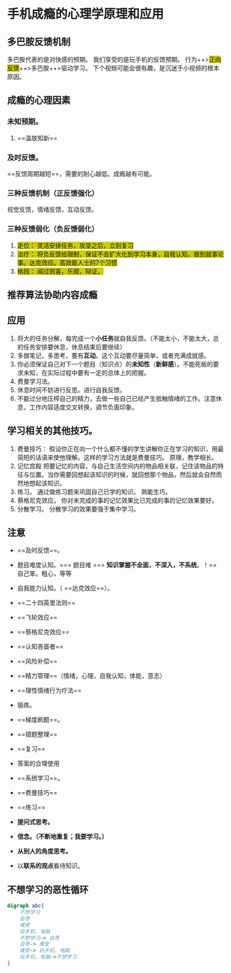 # 手机成瘾的心理学原理和应用

## 多巴胺反馈机制
多巴胺代表的是对快感的预期。
我们享受的是玩手机的反馈预期。
行为++><font style="background-color:#CCCC00">正向反馈</font>++>多巴胺++>驱动学习。
下个视频可能会很有趣，是沉迷于小视频的根本原因。

## 成瘾的心理因素
### 未知预期。
1. ==温故知新==
### 及时反馈。
==反馈周期越短==，需要的耐心越低。成瘾越有可能。
### 三种反馈机制（正反馈强化）
视觉反馈，情绪反馈，互动反馈。
### 三种反馈弱化（负反馈弱化）
1. <font style="background-color:#CCCC00">走位： 灵活安排任务，攻坚之后，立刻复习
2. <font style="background-color:#CCCC00">治疗： 将负反馈给限制，保证不会扩大化到学习本身，自我认知，做到就事论事。达克效应。高效能人士的7个习惯
3. <font style="background-color:#CCCC00">格挡： 闻过则喜，乐观，辩证，
## 推荐算法协助内容成瘾

## 应用
1. 将大的任务分解，每完成一个**小任务**就自我反馈。（不能太小，不能太大，总的任务安排要休息，休息结束后要继续）
2. 多做笔记，多思考，要有**互动**。这个互动要尽量简单，或者充满成就感。
3. 你必须保证自己对下一个题目（知识点）的**未知性**（**新鲜感**）。不能死板的要求未知，在实际过程中要有一定的总体上的把握。
4. 费曼学习法。
5. 休息时间不妨进行反思。进行自我反馈。
6. 不能过分地压榨自己的精力，去做一些自己已经产生抵触情绪的工作。注意休息，工作内容适度交叉转换，调节负面印象。

## 学习相关的其他技巧。
1. 费曼技巧：
假设你正在向一个什么都不懂的学生讲解你正在学习的知识，用最简短的话语来使他理解。这样的学习方法就是费曼技巧。
原理，教学相长。
2. 记忆宫殿
把要记忆的内容，与自己生活空间内的物品相关联，记住该物品的特征与位置。当你需要回想起该知识的时候，就回想那个物品，然后就会自然而然地想起该知识。
3. 练习。
通过做练习题来巩固自己已学的知识。
熟能生巧。
4. 蔡格尼克效应。
你对未完成的事的记忆效果比已完成的事的记忆效果要好。
5. 分散学习。
分散学习的效果要强于集中学习。

## 注意
- ==及时反馈==。

- 题目难度认知。=== 题目难 === **知识掌握不全面，不深入，不系统**。！== 自己笨。粗心，等等
- 自我能力认知。（ ==达克效应==）。
- ==二十四英里法则==
- ==飞轮效应==
- ==蔡格尼克效应==
- ==认知吝啬者==
- ==风险补偿==
- ==精力管理==（情绪，心理，自我认知，体能，意志）
- ==理性情绪行为疗法==
- 锻炼。
- ==梯度刷题==。
- ==错题整理==
- ==复习==
- 答案的合理使用
- ==系统学习==。
- ==费曼技巧==
- ==练习==
- **提问式思考。**
- **信念。（不断地重复；我要学习。）**
- **从别人的角度思考。**
- 以**联系的观点**看待知识。
## 不想学习的恶性循环
```dot
digraph abc{
    不想学习
    自责
    难受
    玩手机，电脑
    不想学习-> 自责
    自责-> 难受
    难受-> 玩手机，电脑
    玩手机，电脑->不想学习
}
```